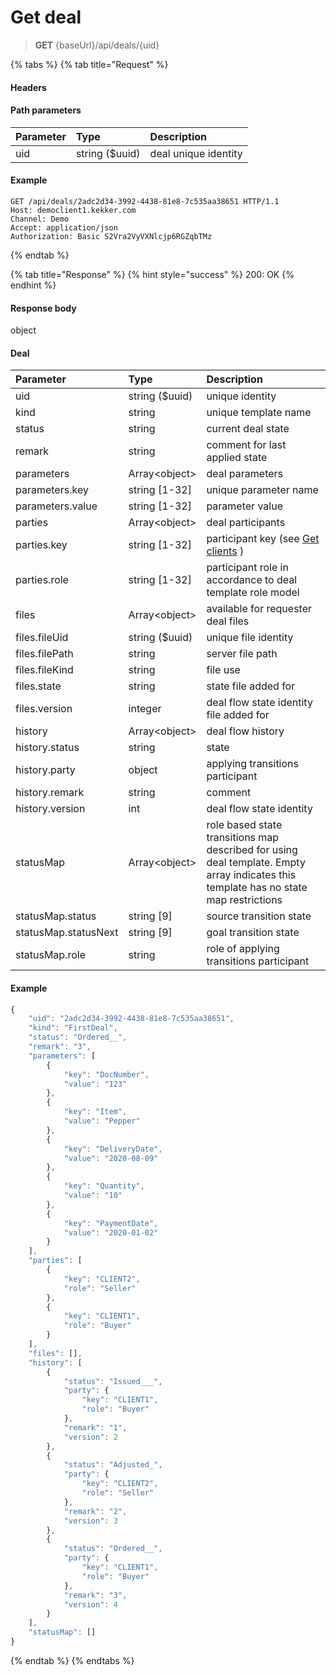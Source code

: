 # Get deal

> **GET** {baseUrl}/api/deals/{uid}

{% tabs %}
{% tab title="Request" %}
#### Headers

#### Path parameters

| Parameter | Type | Description |
| :--- | :--- | :--- |
| uid | string \($uuid\) | deal unique identity |

#### Example

```text
GET /api/deals/2adc2d34-3992-4438-81e8-7c535aa38651 HTTP/1.1
Host: democlient1.kekker.com
Channel: Demo
Accept: application/json
Authorization: Basic S2Vra2VyVXNlcjp6RGZqbTMz
```
{% endtab %}

{% tab title="Response" %}
{% hint style="success" %}
200: OK
{% endhint %}

#### Response body

object

#### Deal

| Parameter | Type | Description |
| :--- | :--- | :--- |
| uid | string \($uuid\) | unique identity |
| kind | string | unique template name |
| status | string | current deal state |
| remark | string | comment for last applied state |
| parameters | Array&lt;object&gt; | deal parameters  |
| parameters.key | string \[1-32\] | unique parameter name |
| parameters.value | string \[1-32\] | parameter value |
| parties | Array&lt;object&gt; | deal participants |
| parties.key  | string \[1-32\] | participant key \(see [Get clients](get-clients.md) \) |
| parties.role  | string \[1-32\] | participant role in accordance to deal template role model |
| files | Array&lt;object&gt; | available for requester deal files |
| files.fileUid | string \($uuid\) | unique file identity |
| files.filePath | string | server file path |
| files.fileKind | string | file use |
| files.state | string | state file added for |
| files.version | integer | deal flow state identity file added for |
| history | Array&lt;object&gt; | deal flow history |
| history.status | string | state  |
| history.party | object | applying transitions participant |
| history.remark | string | comment  |
| history.version | int | deal flow state identity |
| statusMap | Array&lt;object&gt; | role based state transitions map described for using deal template. Empty array indicates this template has no state map restrictions |
| statusMap.status | string \[9\] | source transition state |
| statusMap.statusNext | string \[9\] | goal transition state |
| statusMap.role | string | role of applying transitions participant |

#### Example

```javascript
{
    "uid": "2adc2d34-3992-4438-81e8-7c535aa38651",
    "kind": "FirstDeal",
    "status": "Ordered__",
    "remark": "3",
    "parameters": [
        {
            "key": "DocNumber",
            "value": "123"
        },
        {
            "key": "Item",
            "value": "Pepper"
        },
        {
            "key": "DeliveryDate",
            "value": "2020-08-09"
        },
        {
            "key": "Quantity",
            "value": "10"
        },
        {
            "key": "PaymentDate",
            "value": "2020-01-02"
        }
    ],
    "parties": [
        {
            "key": "CLIENT2",
            "role": "Seller"
        },
        {
            "key": "CLIENT1",
            "role": "Buyer"
        }
    ],
    "files": [],
    "history": [
        {
            "status": "Issued___",
            "party": {
                "key": "CLIENT1",
                "role": "Buyer"
            },
            "remark": "1",
            "version": 2
        },
        {
            "status": "Adjusted_",
            "party": {
                "key": "CLIENT2",
                "role": "Seller"
            },
            "remark": "2",
            "version": 3
        },
        {
            "status": "Ordered__",
            "party": {
                "key": "CLIENT1",
                "role": "Buyer"
            },
            "remark": "3",
            "version": 4
        }
    ],
    "statusMap": []
}
```
{% endtab %}
{% endtabs %}



